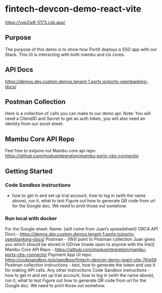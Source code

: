 # fintech-devcon-demo-react-vite

https://yxp2w8-5173.csb.app/

## Purpose
The purpose of this demo is to show how PortX deploys a SSO app with our Stack. This UI is interacting with both mambu and cis cores.

## API Docs
https://demos.dev.custom.demos.tenant-1.portx.io/portx-openbanking-docs/

## Postman Collection
Here is a collection of calls you can make to our demo api.
Note: You will need a CliendID and Secret to get an auth token, you will also need an identity from our excel sheet.

## Mambu Core API Repo
Feel free to exlpore out Mambu core api repo https://github.com/modusintegration/mambu-portx-cbs-connector

## Getting Started

### Code Sandbox instructions 
- how to get in and set up trial account, how to log in (with the name above), run it, what to test
Figure out how to generate QR code from url for the Google doc.  We need to print those out somehow.

### Run local with docker



For the Google sheet:
Name: {will come from Juan’s spreadsheet}
ORCA API Docs - https://demos.dev.custom.demos.tenant-1.portx.io/portx-openbanking-docs/
Postman - {Will point to Postman collection Juan gives you which should be stored in GDrive (made open to anyone with the link)}
Mambu Core API Repo - https://github.com/modusintegration/mambu-portx-cbs-connector
Payment App UI repo: https://codesandbox.io/p/sandbox/fintech-devcon-demo-react-vite-76jq59
Postman collection instructions - text, how to generate the token and use it for making API calls.  Any other instructions
Code Sandbox instructions - how to get in and set up trial account, how to log in (with the name above), run it, what to test
Figure out how to generate QR code from url for the Google doc.  We need to print those out somehow.
